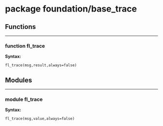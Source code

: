 # package foundation/base_trace



## Functions


---

### function fl_trace

__Syntax:__

    fl_trace(msg,result,always=false)

## Modules


---

### module fl_trace

__Syntax:__

    fl_trace(msg,value,always=false)

